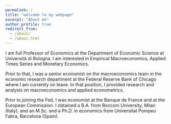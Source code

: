 ```yaml
---
permalink: /
title: "welcome to my webpage"
excerpt: "About me"
author_profile: true
redirect_from: 
  - /about/
  - /about.html
---
```



I am full Professor of Economics at the Department of Economic Science at Università di Bologna. I am interested in Empirical Macroeconomics, Applied Times Series and Monetary Economics.

Prior to that, I was a senior economist on the macroeconomics team in the economic research department at the Federal Reserve Bank of Chicago where I am currently on leave. In that position, I provided research and analysis on macroeconomics and applied econometrics.

Prior to joining the Fed, I was economist at the Banque de France and at the European Commission. I obtained a B.A. from Bocconi University, Milan (Italy), and an M.Sc. and a Ph.D. in economics from Universitat Pompeu Fabra, Barcelona (Spain).

